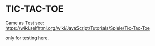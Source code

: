 # TIC-TAC-TOE
Game as Test see: https://wiki.selfhtml.org/wiki/JavaScript/Tutorials/Spiele/Tic-Tac-Toe

only for testing here.
